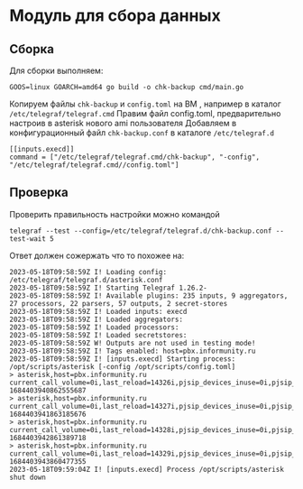 # Модуль для сбора данных 

## Сборка
Для сборки выполняем: 

```
GOOS=linux GOARCH=amd64 go build -o chk-backup cmd/main.go
```

Копируем файлы `chk-backup` и `config.toml` на ВМ , например в каталог `/etc/telegraf/telegraf.cmd`
Правим файл config.toml, предварительно настроив в asterisk нового ami пользователя
Добавляем в конфигурационный файл `chk-backup.conf` в каталоге `/etc/telegraf.d`

```
[[inputs.execd]]
command = ["/etc/telegraf/telegraf.cmd/chk-backup", "-config", "/etc/telegraf/telegraf.cmd//config.toml"]
```

## Проверка
Проверить правильность настройки можно командой

```
telegraf --test --config=/etc/telegraf/telegraf.d/chk-backup.conf --test-wait 5
```

Ответ должен сожержать что то похожее на:

```
2023-05-18T09:58:59Z I! Loading config: /etc/telegraf/telegraf.d/asterisk.conf
2023-05-18T09:58:59Z I! Starting Telegraf 1.26.2-
2023-05-18T09:58:59Z I! Available plugins: 235 inputs, 9 aggregators, 27 processors, 22 parsers, 57 outputs, 2 secret-stores
2023-05-18T09:58:59Z I! Loaded inputs: execd
2023-05-18T09:58:59Z I! Loaded aggregators:
2023-05-18T09:58:59Z I! Loaded processors:
2023-05-18T09:58:59Z I! Loaded secretstores:
2023-05-18T09:58:59Z W! Outputs are not used in testing mode!
2023-05-18T09:58:59Z I! Tags enabled: host=pbx.informunity.ru
2023-05-18T09:58:59Z I! [inputs.execd] Starting process: /opt/scripts/asterisk [-config /opt/scripts/config.toml]
> asterisk,host=pbx.informunity.ru current_call_volume=0i,last_reload=14326i,pjsip_devices_inuse=0i,pjsip_devices_notinuse=10i,pjsip_devices_total=32i,pjsip_devices_unavailable=22i,procesed_call_volume=301i,sip_monitored_offline=19i,sip_monitored_online=8i,sip_peers=28i,sip_unmonitored_offline=1i,sip_unmonitored_online=0i,system_uptime=572049i,trunc_active=6i,trunk_total=6i 1684403940862555687
> asterisk,host=pbx.informunity.ru current_call_volume=0i,last_reload=14327i,pjsip_devices_inuse=0i,pjsip_devices_notinuse=10i,pjsip_devices_total=32i,pjsip_devices_unavailable=22i,procesed_call_volume=301i,sip_monitored_offline=19i,sip_monitored_online=8i,sip_peers=28i,sip_unmonitored_offline=1i,sip_unmonitored_online=0i,system_uptime=572050i,trunc_active=6i,trunk_total=6i 1684403941863185676
> asterisk,host=pbx.informunity.ru current_call_volume=0i,last_reload=14328i,pjsip_devices_inuse=0i,pjsip_devices_notinuse=10i,pjsip_devices_total=32i,pjsip_devices_unavailable=22i,procesed_call_volume=301i,sip_monitored_offline=19i,sip_monitored_online=8i,sip_peers=28i,sip_unmonitored_offline=1i,sip_unmonitored_online=0i,system_uptime=572051i,trunc_active=6i,trunk_total=6i 1684403942861389718
> asterisk,host=pbx.informunity.ru current_call_volume=0i,last_reload=14329i,pjsip_devices_inuse=0i,pjsip_devices_notinuse=10i,pjsip_devices_total=32i,pjsip_devices_unavailable=22i,procesed_call_volume=301i,sip_monitored_offline=19i,sip_monitored_online=8i,sip_peers=28i,sip_unmonitored_offline=1i,sip_unmonitored_online=0i,system_uptime=572052i,trunc_active=6i,trunk_total=6i 1684403943860477355
2023-05-18T09:59:04Z I! [inputs.execd] Process /opt/scripts/asterisk shut down

```